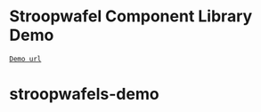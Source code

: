 # Stroopwafel Component Library Demo

[`Demo url`](https://stroopwafels-demo.vercel.app/)

# stroopwafels-demo
